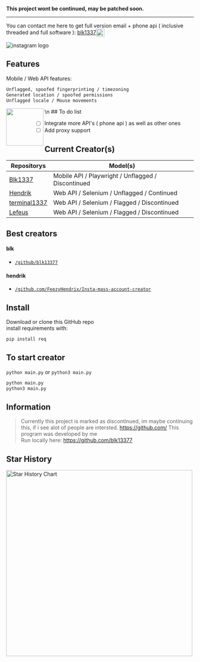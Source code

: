 **This project wont be continued, may be patched soon.**
___

<p>You can contact me here to get full version email + phone api ( inclusive threaded and full software ): <a href="https://t.me/blk1337">blk1337<a><a href="https://discord.gg/gpt4free"><img align="center" alt="gpt4free Discord" width="22px" src="https://raw.githubusercontent.com/peterthehan/peterthehan/master/assets/discord.svg" /></a></p>


<img alt="instagram logo" src="https://th.bing.com/th/id/R.1d12ac059f3539d1aa1f1a5d211077df?rik=AfwM%2bURfWkBTlA&pid=ImgRaw&r=0">

## Features <a name="install"></a>

Mobile / Web API features:

```sh
Unflagged, spoofed fingerprinting / timezoning
Generated location / spoofed permissions
Unflagged locale / Mouse movements
```

<img src="https://media.giphy.com/media/LnQjpWaON8nhr21vNW/giphy.gif" width="100" align="left">
\n
## To do list <a name="todo"></a>

        
- [ ] Integrate more API's ( phone api ) as well as other ones
- [ ] Add proxy support
## Current Creator(s) <a name="current-sites"></a>

| Repositorys                                                                 | Model(s)                                           |
|-----------------------------------------------------------------------------|----------------------------------------------------|
| [Blk1337](https://github/blk13377)                                          | Mobile API / Playwright / Unflagged / Discontinued 
| [Hendrik](https://github.com/FeezyHendrix/Insta-mass-account-creator)       | Web API / Selenium / Unflagged / Continued 
| [terminal1337](https://github.com/Terminal1337/instagram-account-generator) | Web API / Selenium / Flagged / Discontinued        |
| [Lefeus](https://github.com/Lefeus/InstaGen)                                | Web API / Selenium / Flagged / Discontinued        |        |

## Best creators <a name="best-sites"></a>

#### blk

- [`/github/blk13377`](gpt4free/forefront/github.com/blk13377)

#### hendrik

- [`/github.com/FeezyHendrix/Insta-mass-account-creator`](https://github.com/FeezyHendrix/Insta-mass-account-creator)

## Install <a name="install"></a>

Download or clone this GitHub repo  
install requirements with:

```sh
pip install req
```
        
## To start creator <a name="streamlit-gpt4free-gui"></a>

`python main.py` or `python3 main.py`

```sh
python main.py
python3 main.py
```

## Information

> Currently this project is marked as discontinued, im maybe continuing this, if i see alot of people are intersted.
> https://github.com/
> This program was developed by me\
> Run locally here: https://github.com/blk13377

## Star History <a name="star-history"></a>

<a href="https://github.com/blk1337/instagram-account-creator/stargazers">
        <img width="500" alt="Star History Chart" src="https://api.star-history.com/svg?repos=blk13377/instagram-account-creator&type=Date">
      </a> 
